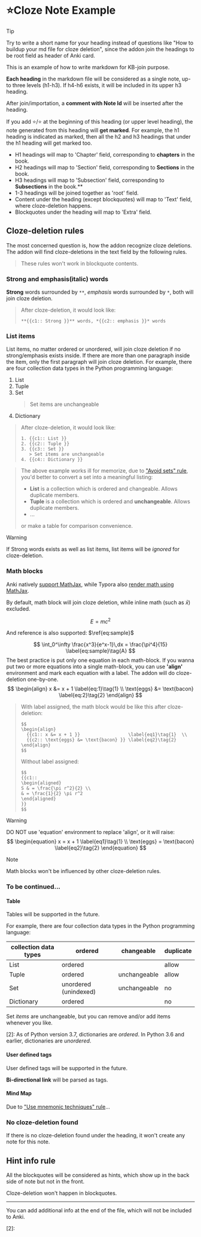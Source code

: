 # :star:Cloze Note Example

> [!TIP]
> 
> Try to write a short name for your heading instead of questions like "How to buildup your md file for cloze deletion", since the addon join the headings to be root field as header of Anki card.

This is an example of how to write markdown for KB-join purpose. 

**Each heading** in the markdown file will be considered as a single note, up-to three levels (h1-h3). If h4-h6 exists, it will be included in its upper h3 heading.

After join/importation, a **comment with Note Id** will be inserted after the heading.

If you add :star:/⭐ at the beginning of this heading (or upper level heading), the note generated from this heading will **get marked**. For example, the h1 heading is indicated as marked, then all the h2 and h3 headings that under the h1 heading will get marked too.

- H1 headings will map to 'Chapter' field, corresponding to **chapters** in the book.
- H2 headings will map to 'Section' field,  corresponding to **Sections** in the book.
- H3 headings will map to 'Subsection' field,  corresponding to **Subsections** in the book.**
- 1-3 headings will be joined together as 'root' field. 
- Content under the heading (except blockquotes) will map to 'Text' field, where cloze-deletion happens.
- Blockquotes under the heading will map to 'Extra' field.

## Cloze-deletion rules

The most concerned question is, how the addon recognize cloze deletions. The addon will find cloze-deletions in the text field by the following rules.

> These rules won't work in blockquote contents.

### Strong and emphasis(italic) words

**Strong** words surrounded by `**`, *emphasis* words surrounded by `*`, both will join cloze deletion. 

> After cloze-deletion, it would look like:
>
> ```
> **{{c1:: Strong }}** words, *{{c2:: emphasis }}* words
> ```

### List items

List items, no matter ordered or unordered, will join cloze deletion if no strong/emphasis exists inside. If there are more than one paragraph inside the item, only the first paragraph will join cloze deletion. For example, there are four collection data types in the Python programming language:

1. List
2. Tuple
3. Set
   > Set items are unchangeable
4. Dictionary

> After  cloze-deletion, it would look like:
>
> ```
> 1. {{c1:: List }}
> 2. {{c2:: Tuple }}
> 3. {{c3:: Set }}
>    > Set items are unchangeable
> 4. {{c4:: Dictionary }}
> ```

> The above example works ill for memorize, due to ["Avoid sets" rule](https://www.supermemo.com/en/blog/twenty-rules-of-formulating-knowledge), you'd better to convert a set into a meaningful listing:
>
> - **List** is a collection which is ordered and changeable. Allows duplicate members.
> - **Tuple** is a collection which is ordered and **unchangeable**. Allows duplicate members.
> - ...
>
> or make a table for comparison convenience.

> [!WARNING] 
> 
> If Strong words exists as well as list items, list items will be *ignored* for cloze-deletion.

### Math blocks

Anki natively [support MathJax](https://docs.ankiweb.net/math.html), while Typora also [render math using MathJax](https://support.typora.io/Math/#cross-reference). 

By default, math block will join cloze deletion, while inline math (such as $\bar x$) excluded. 

$$
E = mc^2
$$

And reference is also supported: $\ref{eq:sample}$

$$
\int_0^\infty \frac{x^3}{e^x-1}\,dx = \frac{\pi^4}{15}
\label{eq:sample}\tag{A}
$$
The best practice is put only one equation in each math-block. If you wanna put two or more equations into a single math-block,  you can use **'align'** environment and mark each equation with a label. The addon will do cloze-deletion one-by-one.
$$
\begin{align}
  x &= x + 1 					\label{eq:1}\tag{1}	\\
  \text{eggs} &= \text{bacon} 	\label{eq:2}\tag{2}
\end{align}
$$

> With label assigned, the math block would be like this after cloze-deletion:
>
> ```
> $$
> \begin{align}
> 	{{c1:: x &= x + 1 }}                  \label{eq1}\tag{1}  \\
> 	{{c2:: \text{eggs} &= \text{bacon} }} \label{eq2}\tag{2}
> \end{align}
> $$
> ```
>
> Without label assigned:
>
> ```
> $$
> {{c1::
> \begin{aligned}
> S & = \frac{\pi r^2}{2} \\
> & = \frac{1}{2} \pi r^2
> \end{aligned}
> }}
> $$
> ```
>
> 

> [!WARNING]
>
> DO NOT use 'equation'  environment to replace 'align', or it will raise:
> $$
> \begin{equation}
> x = x + 1					\label{eq1}\tag{1}	\\
> \text{eggs} = \text{bacon}	\label{eq2}\tag{2}
> \end{equation}
> $$

> [!Note]
>
> Math blocks won't be influenced by other cloze-deletion rules.



### To be continued...

#### Table

Tables will be supported in the future.

For example, there are four collection data types in the Python programming language:

| collection data types | ordered               | changeable   | duplicate |
| --------------------- | --------------------- | ------------ | --------- |
| List                  | ordered               |              | allow     |
| Tuple                 | ordered               | unchangeable | allow     |
| Set                   | unordered (unindexed) | unchangeable | no        |
| Dictionary            | ordered               |              | no        |

Set *items* are unchangeable, but you can remove and/or add items whenever you like.

[2]: As of Python version 3.7, dictionaries are *ordered*. In Python 3.6 and earlier, dictionaries are *unordered*.

#### User defined tags

User defined tags will be supported in the future.

**Bi-directional link** will be parsed as tags.

#### Mind Map

Due to ["Use mnemonic techniques" rule](https://www.supermemo.com/en/blog/twenty-rules-of-formulating-knowledge)...

### No cloze-deletion found

If there is no cloze-deletion found under the heading, it won't create any note for this note.

## Hint info rule

All the blockquotes will be considered as hints, which show up in the back side of note but not in the front.

Cloze-deletion won't happen in blockquotes.

___

You can add additional info at the end of the file,  which will not be included to Anki.



[2]: 